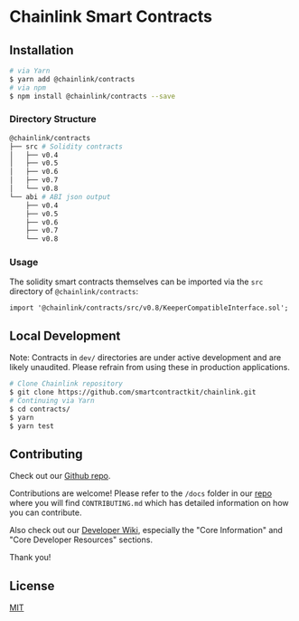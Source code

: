# Chainlink Smart Contracts

## Installation

```sh
# via Yarn
$ yarn add @chainlink/contracts
# via npm
$ npm install @chainlink/contracts --save
```

### Directory Structure

```sh
@chainlink/contracts
├── src # Solidity contracts
│   ├── v0.4
│   ├── v0.5
│   ├── v0.6
│   ├── v0.7
│   └── v0.8
└── abi # ABI json output
    ├── v0.4
    ├── v0.5
    ├── v0.6
    ├── v0.7
    └── v0.8
```

### Usage

The solidity smart contracts themselves can be imported via the `src` directory of `@chainlink/contracts`:

```solidity
import '@chainlink/contracts/src/v0.8/KeeperCompatibleInterface.sol';

```

## Local Development

Note: Contracts in `dev/` directories are under active development and are likely unaudited. Please refrain from using these in production applications.

```bash
# Clone Chainlink repository
$ git clone https://github.com/smartcontractkit/chainlink.git
# Continuing via Yarn
$ cd contracts/
$ yarn
$ yarn test
```

## Contributing
Check out our [Github repo](https://github.com/smartcontractkit/chainlink).

Contributions are welcome! Please refer to the `/docs` folder in our [repo](https://github.com/smartcontractkit/chainlink/tree/develop/docs) where you will find `CONTRIBUTING.md` which has detailed information on how you can contribute.

Also check out our [Developer Wiki](https://github.com/smartcontractkit/chainlink/wiki), especially the "Core Information" and "Core Developer Resources" sections.

Thank you!

## License

[MIT](https://choosealicense.com/licenses/mit/)
